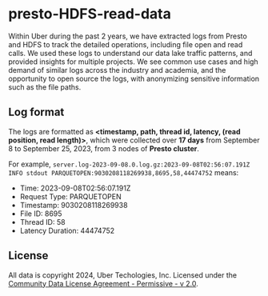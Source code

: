# presto-HDFS-read-data

Within Uber during the past 2 years, we have extracted logs from Presto and HDFS to track the detailed operations, including file open and read calls. We used these logs to understand our data lake traffic patterns, and provided insights for multiple projects. We see common use cases and high demand of similar logs across the industry and academia, and the opportunity to open source the logs, with anonymizing sensitive information such as the file paths.

## Log format
The logs are formatted as **<timestamp, path, thread id, latency, (read position, read length)>**, which were collected over **17 days** from September 8 to September 25, 2023, from 3 nodes of **Presto cluster**.

For example, `server.log-2023-09-08.0.log.gz:2023-09-08T02:56:07.191Z	INFO stdout	PARQUETOPEN:9030208118269938,8695,58,44474752` means:
- Time: 2023-09-08T02:56:07.191Z
- Request Type: PARQUETOPEN
- Timestamp: 9030208118269938
- File ID: 8695
- Thread ID: 58
- Latency Duration: 44474752

## License
All data is copyright 2024, Uber Techologies, Inc.  Licensed under the [Community Data License Agreement - Permissive - v 2.0](LICENSE.md).
